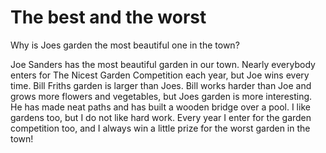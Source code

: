 # The best and the worst

Why is Joes garden the most beautiful one in the town?

Joe Sanders has the most beautiful garden in our town. Nearly everybody enters for The Nicest Garden Competition each year, but Joe wins every time. Bill Friths garden is larger than Joes. Bill works harder than Joe and grows more flowers and vegetables, but Joes garden is more interesting. He has made neat paths and has built a wooden bridge over a pool. I like gardens too, but I do not like hard work. Every year I enter for the garden competition too, and I always win a little prize for the worst garden in the town!
